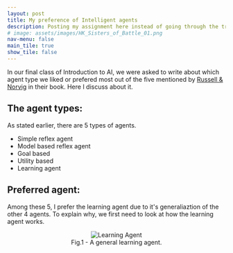 ```yaml
---
layout: post
title: My preference of Intelligent agents
description: Posting my assignment here instead of going through the trouble of making a PDF
# image: assets/images/HK_Sisters_of_Battle_01.png
nav-menu: false
main_tile: true
show_tile: false
---
```

In our final class of Introduction to AI, we were asked to write about which agent type we liked or prefered most out of the five mentioned by [Russell & Norvig](https://en.wikipedia.org/wiki/Intelligent_agent#CITEREFRussellNorvig2003) in their book. Here I discuss about it.

## The agent types:
As stated earlier, there are 5 types of agents.

* Simple reflex agent
* Model based reflex agent
* Goal based
* Utility based
* Learning agent

## Preferred agent:
Among these 5, I prefer the learning agent due to it's generaliaztion of the other 4 agents. To explain why, we first need to look at how the learning agent works.
<style>
img {
  display: block;
  margin-left: auto;
  margin-right: auto;
}
</style>
<figure>
    <div style="display:flex">
        <img 
            style="display: block;margin-left: auto;margin-right: auto;width=10%;" 
            src="{% link assets/images/LearningDiagram1.png %}" 
            alt="Learning Agent"
        >
    </div>
    <figcaption align="center">Fig.1 - A general learning agent.</figcaption>
</figure>





